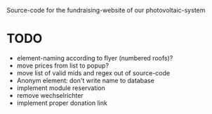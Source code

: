 Source-code for the fundraising-website of our photovoltaic-system

# TODO
- element-naming according to flyer (numbered roofs)?
- move prices from list to popup?
- move list of valid mids and regex out of source-code
- Anonym element: don't write name to database
- implement module reservation
- remove wechselrichter
- implement proper donation link